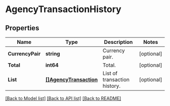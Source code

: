 # AgencyTransactionHistory

## Properties

Name | Type | Description | Notes
------------ | ------------- | ------------- | -------------
**CurrencyPair** | **string** | Currency pair. | [optional] 
**Total** | **int64** | Total. | [optional] 
**List** | [**[]AgencyTransaction**](AgencyTransaction.md) | List of transaction history. | [optional] 

[[Back to Model list]](../README.md#documentation-for-models) [[Back to API list]](../README.md#documentation-for-api-endpoints) [[Back to README]](../README.md)


